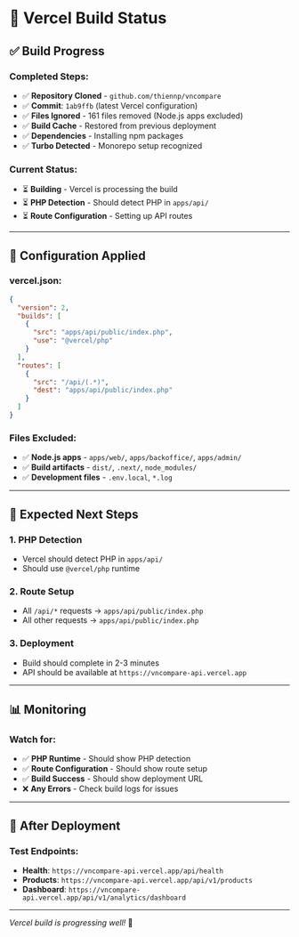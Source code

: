 # 🚀 Vercel Build Status

## ✅ **Build Progress**

### **Completed Steps:**

- ✅ **Repository Cloned** - `github.com/thiennp/vncompare`
- ✅ **Commit**: `1ab9ffb` (latest Vercel configuration)
- ✅ **Files Ignored** - 161 files removed (Node.js apps excluded)
- ✅ **Build Cache** - Restored from previous deployment
- ✅ **Dependencies** - Installing npm packages
- ✅ **Turbo Detected** - Monorepo setup recognized

### **Current Status:**

- ⏳ **Building** - Vercel is processing the build
- ⏳ **PHP Detection** - Should detect PHP in `apps/api/`
- ⏳ **Route Configuration** - Setting up API routes

---

## 🔧 **Configuration Applied**

### **vercel.json:**

```json
{
  "version": 2,
  "builds": [
    {
      "src": "apps/api/public/index.php",
      "use": "@vercel/php"
    }
  ],
  "routes": [
    {
      "src": "/api/(.*)",
      "dest": "apps/api/public/index.php"
    }
  ]
}
```

### **Files Excluded:**

- ✅ **Node.js apps** - `apps/web/`, `apps/backoffice/`, `apps/admin/`
- ✅ **Build artifacts** - `dist/`, `.next/`, `node_modules/`
- ✅ **Development files** - `.env.local`, `*.log`

---

## 🎯 **Expected Next Steps**

### **1. PHP Detection**

- Vercel should detect PHP in `apps/api/`
- Should use `@vercel/php` runtime

### **2. Route Setup**

- All `/api/*` requests → `apps/api/public/index.php`
- All other requests → `apps/api/public/index.php`

### **3. Deployment**

- Build should complete in 2-3 minutes
- API should be available at `https://vncompare-api.vercel.app`

---

## 📊 **Monitoring**

### **Watch for:**

- ✅ **PHP Runtime** - Should show PHP detection
- ✅ **Route Configuration** - Should show route setup
- ✅ **Build Success** - Should show deployment URL
- ❌ **Any Errors** - Check build logs for issues

---

## 🚀 **After Deployment**

### **Test Endpoints:**

- **Health**: `https://vncompare-api.vercel.app/api/health`
- **Products**: `https://vncompare-api.vercel.app/api/v1/products`
- **Dashboard**: `https://vncompare-api.vercel.app/api/v1/analytics/dashboard`

---

_Vercel build is progressing well!_ 🚀
